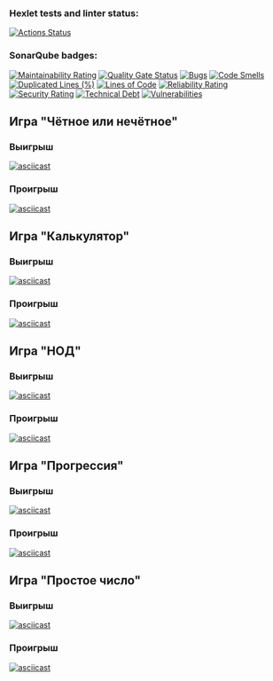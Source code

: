 ### Hexlet tests and linter status:
[![Actions Status](https://github.com/atesinde/python-project-49/actions/workflows/hexlet-check.yml/badge.svg)](https://github.com/atesinde/python-project-49/actions)

### SonarQube badges:
[![Maintainability Rating](https://sonarcloud.io/api/project_badges/measure?project=atesinde_python-project-49&metric=sqale_rating)](https://sonarcloud.io/summary/new_code?id=atesinde_python-project-49) [![Quality Gate Status](https://sonarcloud.io/api/project_badges/measure?project=atesinde_python-project-49&metric=alert_status)](https://sonarcloud.io/summary/new_code?id=atesinde_python-project-49) [![Bugs](https://sonarcloud.io/api/project_badges/measure?project=atesinde_python-project-49&metric=bugs)](https://sonarcloud.io/summary/new_code?id=atesinde_python-project-49) [![Code Smells](https://sonarcloud.io/api/project_badges/measure?project=atesinde_python-project-49&metric=code_smells)](https://sonarcloud.io/summary/new_code?id=atesinde_python-project-49) [![Duplicated Lines (%)](https://sonarcloud.io/api/project_badges/measure?project=atesinde_python-project-49&metric=duplicated_lines_density)](https://sonarcloud.io/summary/new_code?id=atesinde_python-project-49) [![Lines of Code](https://sonarcloud.io/api/project_badges/measure?project=atesinde_python-project-49&metric=ncloc)](https://sonarcloud.io/summary/new_code?id=atesinde_python-project-49) [![Reliability Rating](https://sonarcloud.io/api/project_badges/measure?project=atesinde_python-project-49&metric=reliability_rating)](https://sonarcloud.io/summary/new_code?id=atesinde_python-project-49) [![Security Rating](https://sonarcloud.io/api/project_badges/measure?project=atesinde_python-project-49&metric=security_rating)](https://sonarcloud.io/summary/new_code?id=atesinde_python-project-49) [![Technical Debt](https://sonarcloud.io/api/project_badges/measure?project=atesinde_python-project-49&metric=sqale_index)](https://sonarcloud.io/summary/new_code?id=atesinde_python-project-49) [![Vulnerabilities](https://sonarcloud.io/api/project_badges/measure?project=atesinde_python-project-49&metric=vulnerabilities)](https://sonarcloud.io/summary/new_code?id=atesinde_python-project-49)

## Игра "Чётное или нечётное"
### Выигрыш
[![asciicast](https://asciinema.org/a/N8AwTlHLLM7qkEecKrwgE9oqU.svg)](https://asciinema.org/a/N8AwTlHLLM7qkEecKrwgE9oqU)
### Проигрыш
[![asciicast](https://asciinema.org/a/jjRfkp8BgDV5X5JDqMdHLUQZb.svg)](https://asciinema.org/a/jjRfkp8BgDV5X5JDqMdHLUQZb)

## Игра "Калькулятор"
### Выигрыш
[![asciicast](https://asciinema.org/a/StVINXrSAw6OEgLB1IS6M25sg.svg)](https://asciinema.org/a/StVINXrSAw6OEgLB1IS6M25sg)
### Проигрыш
[![asciicast](https://asciinema.org/a/xB1enTKDpxtgQfntvnGZDekxj.svg)](https://asciinema.org/a/xB1enTKDpxtgQfntvnGZDekxj)

## Игра "НОД"
### Выигрыш
[![asciicast](https://asciinema.org/a/O4vE6pVSrT0qTgJtQT2wEvTdd.svg)](https://asciinema.org/a/O4vE6pVSrT0qTgJtQT2wEvTdd)
### Проигрыш
[![asciicast](https://asciinema.org/a/1tEWf2xVjF1p1RlQavlHX3DcJ.svg)](https://asciinema.org/a/1tEWf2xVjF1p1RlQavlHX3DcJ)

## Игра "Прогрессия"
### Выигрыш
[![asciicast](https://asciinema.org/a/tu1i3C2oqFc9rIxJKWFxoY0Qt.svg)](https://asciinema.org/a/tu1i3C2oqFc9rIxJKWFxoY0Qt)
### Проигрыш
[![asciicast](https://asciinema.org/a/8XGkEuFExWzKJdEmmAb9w95Zh.svg)](https://asciinema.org/a/8XGkEuFExWzKJdEmmAb9w95Zh)

## Игра "Простое число"
### Выигрыш
[![asciicast](https://asciinema.org/a/NbinZWxhg96PMYjpZnIjTWdqM.svg)](https://asciinema.org/a/NbinZWxhg96PMYjpZnIjTWdqM)
### Проигрыш
[![asciicast](https://asciinema.org/a/4ou4mM8XPx7akWwYi9nbiaFbJ.svg)](https://asciinema.org/a/4ou4mM8XPx7akWwYi9nbiaFbJ)